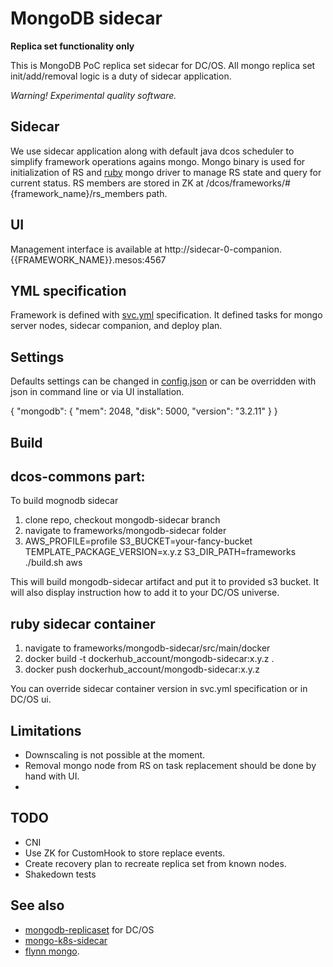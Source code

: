 # MongoDB sidecar
**Replica set functionality only**

This is MongoDB PoC replica set sidecar for DC/OS. All mongo replica set init/add/removal logic is a duty of sidecar application.

*Warning! Experimental quality software.*

## Sidecar
We use sidecar application along with default java dcos scheduler to simplify framework operations agains mongo.
Mongo binary is used for initialization of RS and [ruby](http://api.mongodb.com/ruby/current/) mongo driver to manage RS state and query for current status. RS members are stored in ZK at /dcos/frameworks/#{framework_name}/rs_members path.

## UI
Management interface is available at http://sidecar-0-companion.{{FRAMEWORK_NAME}}.mesos:4567

## YML specification
Framework is defined with [svc.yml](/frameworks/mongodb-sidecar/src/main/dist/svc.yml) specification. It defined tasks for mongo server nodes, sidecar companion, and deploy plan.

## Settings
Defaults settings can be changed in [config.json](/frameworks/mongodb-sidecar/universe/config.json) or can be overridden with json in command line or via UI installation.

{
  "mongodb": {
    "mem": 2048,
    "disk": 5000,
    "version": "3.2.11"
  }
}

## Build

## dcos-commons part:
To build mognodb sidecar
1. clone repo, checkout mongodb-sidecar branch
2. navigate to frameworks/mongodb-sidecar folder
3. AWS_PROFILE=profile S3_BUCKET=your-fancy-bucket TEMPLATE_PACKAGE_VERSION=x.y.z S3_DIR_PATH=frameworks ./build.sh aws

This will build mongodb-sidecar artifact and put it to provided s3 bucket. It will also display instruction how to add it to your DC/OS universe.


## ruby sidecar container
1. navigate to frameworks/mongodb-sidecar/src/main/docker
2. docker build -t dockerhub_account/mongodb-sidecar:x.y.z .
3. docker push dockerhub_account/mongodb-sidecar:x.y.z

You can override sidecar container version in svc.yml specification or in DC/OS ui.

## Limitations
* Downscaling is not possible at the moment.
* Removal mongo node from RS on task replacement should be done by hand with UI.
*

## TODO
* CNI
* Use ZK for CustomHook to store replace events.
* Create recovery plan to recreate replica set from known nodes.  
* Shakedown tests


## See also
* [mongodb-replicaset](https://github.com/tobilg/dcos-commons/) for DC/OS
* [mongo-k8s-sidecar](https://github.com/cvallance/mongo-k8s-sidecar)
* [flynn mongo](https://github.com/flynn/flynn/tree/master/appliance/mongodb).
